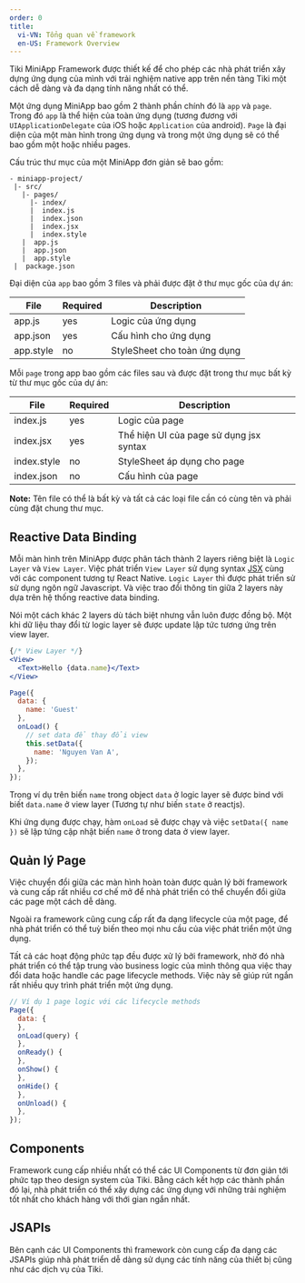 ```yaml
---
order: 0
title: 
  vi-VN: Tổng quan về framework
  en-US: Framework Overview
---
```


Tiki MiniApp Framework được thiết kế để cho phép các nhà phát triển xây dựng ứng dụng của mình với trải nghiệm native app trên nền tàng Tiki một cách dễ dàng và đa dạng tính năng nhất có thể. 

Một ứng dụng MiniApp bao gồm 2 thành phần chính đó là `app` và `page`. Trong đó `app` là thể hiện của toàn ứng dụng (tương đương với `UIApplicationDelegate` của iOS hoặc `Application` của android). `Page` là đại diện của một màn hình trong ứng dụng và trong một ứng dụng sẽ có thể bao gồm một hoặc nhiều pages.

Cấu trúc thư mục của một MiniApp đơn giản sẽ bao gồm:

```
- miniapp-project/                      
 |- src/                      
   |- pages/                   
     |- index/                  
     |  index.js               
     |  index.json             
     |  index.jsx              
     |  index.style              
   |  app.js                   
   |  app.json                 
   |  app.style                 
 |  package.json              
```

Đại diện của `app` bao gồm 3 files và phải được đặt ở thư 
mục gốc của dự án:

| File      | Required | Description                  |
| --------- | -------- | ---------------------------- |
| app.js    | yes      | Logic của ứng dụng           |
| app.json  | yes      | Cấu hình cho ứng dụng        |
| app.style | no       | StyleSheet cho toàn ứng dụng |

Mỗi `page` trong app bao gồm các files sau và được đặt trong thư mục bất kỳ từ thư mục gốc của dự án:

| File        | Required | Description                             |
| ----------- | -------- | --------------------------------------- |
| index.js    | yes      | Logic của page                          |
| index.jsx   | yes      | Thể hiện UI của page sử dụng jsx syntax |
| index.style | no       | StyleSheet áp dụng cho page             |
| index.json  | no       | Cấu hình của page                       |

**Note:** Tên file có thể là bất kỳ và tất cả các loại file cần có cùng tên và phải cùng đặt chung thư mục.

## Reactive Data Binding

Mỗi màn hình trên MiniApp được phân tách thành 2 layers riêng biệt là `Logic Layer` và `View Layer`. Việc phát triển `View Layer` sử dụng syntax [JSX](https://reactjs.org/docs/introducing-jsx.html) cùng với các component tương tự React Native. `Logic Layer` thì được phát triển sử sử dụng ngôn ngữ Javascript. Và việc trao đổi thông tin giữa 2 layers này dựa trên hệ thống reactive data binding.

Nói một cách khác 2 layers dù tách biệt nhưng vẫn luôn được đồng bộ. Một khi dữ liệu thay đổi từ logic layer  sẽ được update lập tức tương ứng trên view layer.

```jsx
{/* View Layer */}
<View>
  <Text>Hello {data.name}</Text>
</View>
```

```js
Page({
  data: {
    name: 'Guest'
  },
  onLoad() {
    // set data để thay đổi view
    this.setData({
      name: 'Nguyen Van A',
    });
  },
});
```

Trong ví dụ trên biến `name` trong object `data` ở logic layer sẽ được bind với biết `data.name` ở view layer (Tương tự như biến `state` ở reactjs).

Khi ứng dụng được chạy, hàm `onLoad` sẽ được chạy và việc `setData({ name })` sẽ lập tứng cập nhật biến `name` ở trong data ở view layer.

## Quản lý Page

Việc chuyển đổi giữa các màn hình hoàn toàn được quản lý bởi framework và cung cấp rất nhiều cơ chế mở để nhà phát triển có thể chuyển đổi giữa các page một cách dễ dàng.

Ngoài ra framework cũng cung cấp rất đa dạng lifecycle của một page, để nhà phát triển có thể tuỳ biến theo mọi nhu cầu của việc phát triển một ứng dụng.

Tất cả các hoạt động phức tạp đều được xử lý bởi framework, nhờ đó nhà phát triển có thể tập trung vào business logic của mình thông qua việc thay đổi data hoặc handle các page lifecycle methods. Việc này sẽ giúp rút ngắn rất nhiều quy trình phát triển một ứng dụng.

```js
// Ví dụ 1 page logic với các lifecycle methods 
Page({
  data: {
  },
  onLoad(query) {
  },
  onReady() {
  },
  onShow() {
  },
  onHide() {
  },
  onUnload() {
  },
});
```

## Components

Framework cung cấp nhiều nhất có thể các UI Components từ đơn giản tới phức tạp theo design system của Tiki. Bằng cách kết hợp các thành phần đó lại, nhà phát triển có thể xây dựng các ứng dụng với những trải nghiệm tốt nhất cho khách hàng với thới gian ngắn nhất.

## JSAPIs

Bên cạnh các UI Components thì framework còn cung cấp đa dạng các JSAPIs giúp nhà phát triển dễ dàng sử dụng các tính năng của thiết bị cũng như các dịch vụ của Tiki.